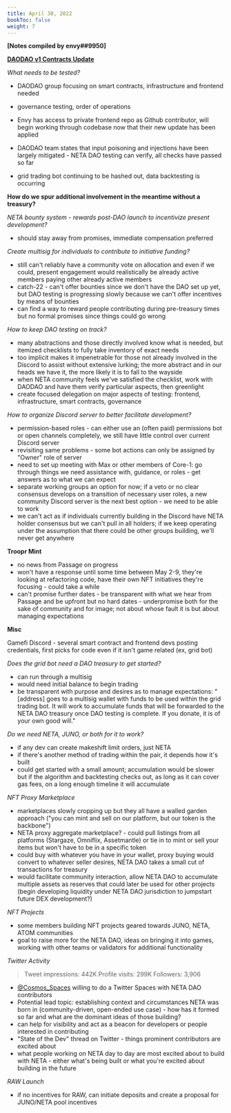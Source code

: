 ```yaml
---
title: April 30, 2022
bookToc: false
weight: 7
---
```


**[Notes compiled by envy##9950]**

**[DAODAO v1 Contracts Update](https://twitter.com/da0_da0/status/1520152038327259136)**

*What needs to be tested?*
- DAODAO group focusing on smart contracts, infrastructure and frontend needed
- governance testing, order of operations
- Envy has access to private frontend repo as Github contributor, will begin working through codebase now that their new update has been applied
- DAODAO team states that input poisoning and injections have been largely mitigated - NETA DAO testing can verify, all checks have passed so far

- grid trading bot continuing to be hashed out, data backtesting is occurring

**How do we spur additional involvement in the meantime without a treasury?**

*NETA bounty system - rewards post-DAO launch to incentivize present development?*
- should stay away from promises, immediate compensation preferred

*Create multisig for individuals to contribute to initiative funding?*
- still can't reliably have a community vote on allocation and even if we could, present engagement would realistically be already active members paying other already active members
- catch-22 - can't offer bounties since we don't have the DAO set up yet, but DAO testing is progressing slowly because we can't offer incentives by means of bounties
- can find a way to reward people contributing during pre-treasury times but no formal promises since things could go wrong

*How to keep DAO testing on track?*
- many abstractions and those directly involved know what is needed, but itemized checklists to fully take inventory of exact needs
- too implicit makes it impenetrable for those not already involved in the Discord to assist without extensive lurking; the more abstract and in our heads we have it, the more likely it is to fall to the wayside
- when NETA community feels we've satisfied the checklist, work with DAODAO and have them verify particular aspects, then greenlight
- create focused delegation on major aspects of testing: frontend, infrastructure, smart contracts, governance

*How to organize Discord server to better facilitate development?*
- permission-based roles - can either use an (often paid) permissions bot or open channels completely, we still have little control over current Discord server
- revisiting same problems - some bot actions can only be assigned by "Owner" role of server
- need to set up meeting with Max or other members of Core-1: go through things we need assistance with, guidance, or roles - get answers as to what we can expect
- separate working groups an option for now; if a veto or no clear consensus develops on a transition of necessary user roles, a new community Discord server is the next best option - we need to be able to work
- we can't act as if individuals currently building in the Discord have NETA holder consensus but we can't pull in all holders; if we keep operating under the assumption that there could be other groups building, we'll never get anywhere

**Troopr Mint**
- no news from Passage on progress
- won't have a response until some time between May 2-9, they're looking at refactoring code, have their own NFT initiatives they're focusing - could take a while
- can't promise further dates - be transparent with what we hear from Passage and be upfront but no hard dates - underpromise both for the sake of community and for image; not about whose fault it is but about managing expectations

**Misc**

Gamefi Discord - several smart contract and frontend devs posting credentials, first picks for code even if it isn't game related (ex, grid bot)

*Does the grid bot need a DAO treasury to get started?*
- can run through a multisig
- would need initial balance to begin trading
- be transparent with purpose and desires as to manage expectations: "[address] goes to a multisig wallet with funds to be used within the grid trading bot. It will work to accumulate funds that will be forwarded to the NETA DAO treasury once DAO testing is complete. If you donate, it is of your own good will."

*Do we need NETA, JUNO, or both for it to work?*
- if any dev can create makeshift limit orders, just NETA
- if there's another method of trading within the pair, it depends how it's built
- could get started with a small amount; accumulation would be slower but if the algorithm and backtesting checks out, as long as it can cover gas fees, on a long enough timeline it will accumulate

*NFT Proxy Marketplace*
- marketplaces slowly cropping up but they all have a walled garden approach ("you can mint and sell on our platform, but our token is the backbone")
- NETA proxy aggregate marketplace? - could pull listings from all platforms (Stargaze, Omniflix, Assetmantle) or tie in to mint or sell your items but won't have to be in a specific token
- could buy with whatever you have in your wallet, proxy buying would convert to whatever seller desires, NETA DAO takes a small cut of transactions for treasury
- would facilitate community interaction, allow NETA DAO to accumulate multiple assets as reserves that could later be used for other projects (begin developing liquidity under NETA DAO jurisdiction to jumpstart future DEX development?)

*NFT Projects*
- some members building NFT projects geared towards JUNO, NETA, ATOM communities
- goal to raise more for the NETA DAO, ideas on bringing it into games, working with other teams or validators for additional functionality

*Twitter Activity*

>Tweet impressions: 442K
Profile visits: 299K
Followers: 3,906

- [@Cosmos_Spaces](https://twitter.com/Cosmos_Spaces) willing to do a Twitter Spaces with NETA DAO contributors
- Potential lead topic: establishing context and circumstances NETA was born in (community-driven, open-ended use case) - how has it formed so far and what are the dominant ideas of those building?
- can help for visibility and act as a beacon for developers or people interested in contributing
- "State of the Dev" thread on Twitter - things prominent contributors are excited about 
- what people working on NETA day to day are most excited about to build with NETA - either what's being built or what you're excited about building in the future

*RAW Launch*
- if no incentives for RAW, can initiate deposits and create a proposal for JUNO/NETA pool incentives
